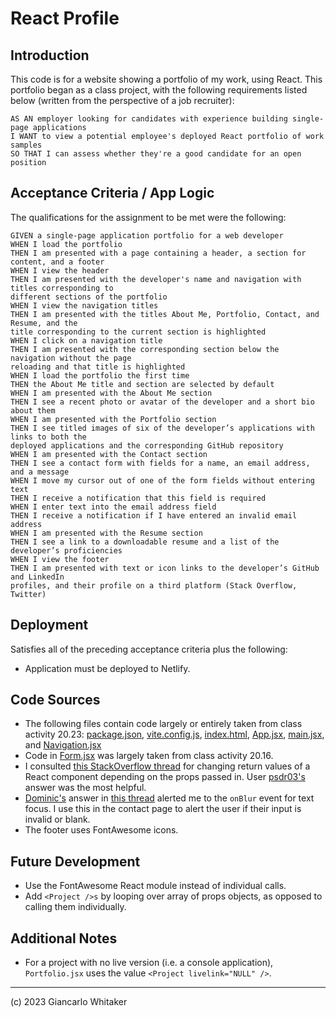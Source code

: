 # React Profile

## Introduction

This code is for a website showing a portfolio of my work, using React. This portfolio began as a class project, with the following requirements listed below (written from the perspective of a job recruiter):

```
AS AN employer looking for candidates with experience building single-page applications
I WANT to view a potential employee's deployed React portfolio of work samples
SO THAT I can assess whether they're a good candidate for an open position
```

## Acceptance Criteria / App Logic

The qualifications for the assignment to be met were the following:

```
GIVEN a single-page application portfolio for a web developer
WHEN I load the portfolio
THEN I am presented with a page containing a header, a section for content, and a footer
WHEN I view the header
THEN I am presented with the developer's name and navigation with titles corresponding to
different sections of the portfolio
WHEN I view the navigation titles
THEN I am presented with the titles About Me, Portfolio, Contact, and Resume, and the
title corresponding to the current section is highlighted
WHEN I click on a navigation title
THEN I am presented with the corresponding section below the navigation without the page
reloading and that title is highlighted
WHEN I load the portfolio the first time
THEN the About Me title and section are selected by default
WHEN I am presented with the About Me section
THEN I see a recent photo or avatar of the developer and a short bio about them
WHEN I am presented with the Portfolio section
THEN I see titled images of six of the developer’s applications with links to both the
deployed applications and the corresponding GitHub repository
WHEN I am presented with the Contact section
THEN I see a contact form with fields for a name, an email address, and a message
WHEN I move my cursor out of one of the form fields without entering text
THEN I receive a notification that this field is required
WHEN I enter text into the email address field
THEN I receive a notification if I have entered an invalid email address
WHEN I am presented with the Resume section
THEN I see a link to a downloadable resume and a list of the developer’s proficiencies
WHEN I view the footer
THEN I am presented with text or icon links to the developer’s GitHub and LinkedIn
profiles, and their profile on a third platform (Stack Overflow, Twitter) 
```

## Deployment

Satisfies all of the preceding acceptance criteria plus the following:

* Application must be deployed to Netlify.

## Code Sources

* The following files contain code largely or entirely taken from class activity 20.23: [package.json](./package.json), [vite.config.js](./vite.config.js), [index.html](index.html), [App.jsx](./src/App.jsx), [main.jsx](./src/main.jsx), and [Navigation.jsx](./src/components/Navigation.jsx)
* Code in [Form.jsx](./src/components/Form.jsx) was largely taken from class activity 20.16.
* I consulted [this StackOverflow thread](https://stackoverflow.com/questions/67578409/check-prop-values-before-loading-component) for changing return values of a React component depending on the props passed in.  User [psdr03's](https://stackoverflow.com/users/2079976/psdr03) answer was the most helpful.
* [Dominic's](https://stackoverflow.com/users/414062/dominic) answer in [this thread](https://stackoverflow.com/questions/37609049/how-to-correctly-catch-change-focusout-event-on-text-input-in-react-js) alerted me to the `onBlur` event for text focus.  I use this in the contact page to alert the user if their input is invalid or blank.
* The footer uses FontAwesome icons.

## Future Development

* Use the FontAwesome React module instead of individual calls.
* Add `<Project />s` by looping over array of props objects, as opposed to calling them individually.

## Additional Notes

* For a project with no live version (i.e. a console application), `Portfolio.jsx` uses the value `<Project livelink="NULL" />`.

---

(c) 2023 Giancarlo Whitaker